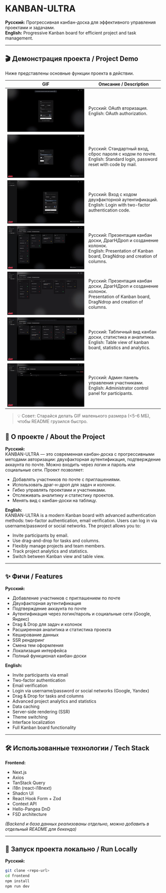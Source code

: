 # KANBAN-ULTRA

**Русский:** Прогрессивная канбан-доска для эффективного управления проектами и задачами.  
**English:** Progressive Kanban board for efficient project and task management.

---

## 🎬 Демонстрация проекта / Project Demo

Ниже представлены основные функции проекта в действии.

 GIF                                            | Описание / Description                                                                                                                            |
------------------------------------------------|---------------------------------------------------------------------------------------------------------------------------------------------------|
 ![Drag & Drop](./assets/1-presentation.gif)    | Русский: OAuth вторизация. <br> English: OAuth authorization.                                                                                     |
| ![Task CRUD](./assets/2-presentation.gif)      | Русский: Стандартный вход, сброс пароля с кодом по почте. <br> English: Standard login, password reset with code by mail.                         |
| ![Invite Members](./assets/3-presentation.gif) | Русский: Вход с кодом двухфакторной аутентификаций. <br> English: Login with two-factor authentication code.                                      |
 ![Analytics](./assets/4-presentation.gif)      | Русский: Презентация канбан доски, ДрагНДроп и созданение колонок. <br> English: Presentation of Kanban board, DragNdrop and creation of columns. |
 ![Themes & i18n](./assets/6-presentation.gif)  | Русский: Презентация канбан доски, ДрагНДроп и созданение колонок. <br> Presentation of Kanban board, DragNdrop and creation of columns.          |
 ![Themes & i18n](./assets/7-presentation.gif)  | Русский: Табличный вид канбан доски, статистика и аналитика. <br> English: Table view of kanban board, statistics and analytics.                  |
 ![Themes & i18n](./assets/8-presentation.gif)  | Русский: Админ панель управления участниками. <br> English: Administrator control panel for participants.                                         |

> 💡 Совет: Старайся делать GIF маленького размера (<5–6 МБ), чтобы README грузился быстро.

## 📌 О проекте / About the Project

**Русский:**  
KANBAN-ULTRA — это современная канбан-доска с прогрессивными методами авторизации: двухфакторная аутентификация,
подтверждение аккаунта по почте. Можно входить через логин и пароль или социальные сети. Проект позволяет:

- Добавлять участников по почте с приглашениями.
- Использовать драг-н-дроп для задач и колонок.
- Гибко управлять проектами и участниками.
- Отслеживать аналитику и статистику проектов.
- Менять вид с канбан-доски на таблицу.

**English:**  
KANBAN-ULTRA is a modern Kanban board with advanced authentication methods: two-factor authentication, email
verification. Users can log in via username/password or social networks. The project allows you to:

- Invite participants by email.
- Use drag-and-drop for tasks and columns.
- Flexibly manage projects and team members.
- Track project analytics and statistics.
- Switch between Kanban view and table view.

---

## ✨ Фичи / Features

**Русский:**

- Добавление участников с приглашением по почте
- Двухфакторная аутентификация
- Подтверждение аккаунта по почте
- Аутентификация через логин/пароль и социальные сети (Google, Яндекс)
- Drag & Drop для задач и колонок
- Расширенная аналитика и статистика проекта
- Кеширование данных
- SSR рендеринг
- Смена тем оформления
- Локализация интерфейса
- Полный функционал канбан-доски

**English:**

- Invite participants via email
- Two-factor authentication
- Email verification
- Login via username/password or social networks (Google, Yandex)
- Drag & Drop for tasks and columns
- Advanced project analytics and statistics
- Data caching
- Server-side rendering (SSR)
- Theme switching
- Interface localization
- Full Kanban board functionality

---

## 🛠 Использованные технологии / Tech Stack

**Frontend:**

- Next.js
- Axios
- TanStack Query
- i18n (react-i18next)
- Shadcn UI
- React Hook Form + Zod
- Context API
- Hello-Pangea DnD
- FSD architecture

*(Backend и база данных реализованы отдельно, можно добавить в отдельный README для бекенда)*

---

## 🚀 Запуск проекта локально / Run Locally

**Русский:**

```bash
git clone <repo-url>
cd frontend
npm install
npm run dev
